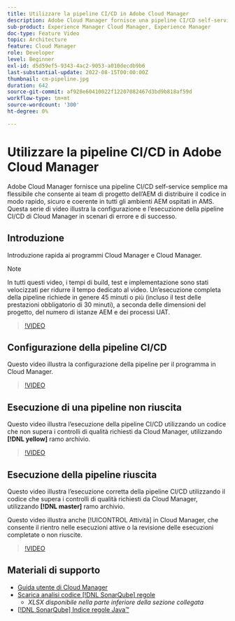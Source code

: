 ```yaml
---
title: Utilizzare la pipeline CI/CD in Adobe Cloud Manager
description: Adobe Cloud Manager fornisce una pipeline CI/CD self-service semplice ma flessibile che consente ai team di progetto dell’AEM di distribuire il codice in modo rapido, sicuro e coerente in tutti gli ambienti AEM ospitati in AMS. Questa serie di video illustra la configurazione e l’esecuzione della pipeline CI/CD di Cloud Manager in scenari di errore e di successo.
sub-product: Experience Manager Cloud Manager, Experience Manager
doc-type: Feature Video
topic: Architecture
feature: Cloud Manager
role: Developer
level: Beginner
exl-id: d5d59ef5-9343-4ac2-9053-a010decdb9b6
last-substantial-update: 2022-08-15T00:00:00Z
thumbnail: cm-pipeline.jpg
duration: 642
source-git-commit: af928e60410022f12207082467d3bd9b818af59d
workflow-type: tm+mt
source-wordcount: '300'
ht-degree: 0%

---
```


# Utilizzare la pipeline CI/CD in Adobe Cloud Manager

Adobe Cloud Manager fornisce una pipeline CI/CD self-service semplice ma flessibile che consente ai team di progetto dell’AEM di distribuire il codice in modo rapido, sicuro e coerente in tutti gli ambienti AEM ospitati in AMS. Questa serie di video illustra la configurazione e l’esecuzione della pipeline CI/CD di Cloud Manager in scenari di errore e di successo.

## Introduzione

Introduzione rapida ai programmi Cloud Manager e Cloud Manager.

>[!NOTE]
>
>In tutti questi video, i tempi di build, test e implementazione sono stati velocizzati per ridurre il tempo dedicato al video. Un’esecuzione completa della pipeline richiede in genere 45 minuti o più (incluso il test delle prestazioni obbligatorio di 30 minuti), a seconda delle dimensioni del progetto, del numero di istanze AEM e dei processi UAT.

>[!VIDEO](https://video.tv.adobe.com/v/23082?quality=12&learn=on)

## Configurazione della pipeline CI/CD

Questo video illustra la configurazione della pipeline per il programma in Cloud Manager.

>[!VIDEO](https://video.tv.adobe.com/v/23083?quality=12&learn=on)

## Esecuzione di una pipeline non riuscita

Questo video illustra l’esecuzione della pipeline CI/CD utilizzando un codice che non supera i controlli di qualità richiesti da Cloud Manager, utilizzando **[!DNL yellow]** ramo archivio.

>[!VIDEO](https://video.tv.adobe.com/v/23084?quality=12&learn=on)

## Esecuzione della pipeline riuscita

Questo video illustra l’esecuzione corretta della pipeline CI/CD utilizzando il codice che supera i controlli di qualità richiesti da Cloud Manager, utilizzando **[!DNL master]** ramo archivio.

Questo video illustra anche [!UICONTROL Attività] in Cloud Manager, che consente il rientro nelle esecuzioni attive o la revisione delle esecuzioni completate o non riuscite.

>[!VIDEO](https://video.tv.adobe.com/v/23085?quality=12&learn=on)

## Materiali di supporto

* [Guida utente di Cloud Manager](https://experienceleague.adobe.com/docs/experience-manager-cloud-manager/content/introduction.html?lang=it)
* [Scarica analisi codice [!DNL SonarQube] regole](https://experienceleague.adobe.com/docs/experience-manager-cloud-manager/content/using/code-quality-testing.html)
   * *XLSX disponibile nella parte inferiore della sezione collegata*
* [[!DNL SonarQube] Indice regole Java™](https://rules.sonarsource.com/java/)
